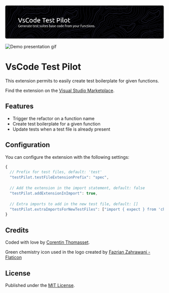 ![Banner](https://github.com/CorentinTh/vscode-test-pilot/blob/main/assets/readme-banner.png?raw=1)

![Demo presentation gif](https://github.com/CorentinTh/vscode-test-pilot/blob/main/assets/demo-presentation.gif?raw=1)

# VsCode Test Pilot

This extension permits to easily create test boilerplate for given functions.

Find the extension on the [Visual Studio Marketplace](https://marketplace.visualstudio.com/items?itemName=cthmsst.test-pilot).

## Features
- Trigger the refactor on a function name
- Create test boilerplate for a given function
- Update tests when a test file is already present


## Configuration

You can configure the extension with the following settings:

```js
{
  // Prefix for test files, default: 'test'
  "testPilot.testFileExtensionPrefix": "spec",

  // Add the extension in the import statement, default: false
  "testPilot.addExtensionInImport": true,

  // Extra imports to add in the new test file, default: []
  "testPilot.extraImportsForNewTestFiles": ["import { expect } from 'chai';"]
}
```

## Credits

Coded with love by [Corentin Thomasset](https://github.com/CorentinTh).

Green chemistry icon used in the logo created by [Fazrian Zahrawani - Flaticon](https://www.flaticon.com/free-icon/green-chemistry_8181284?term=green+chemistry&page=1&position=20&origin=search&related_id=8181284 'Green chemistry icons')

## License

Published under the [MIT License](./LICENSE.md).